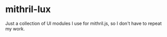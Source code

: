 # mithril-lux

Just a collection of UI modules I use for mithril.js, so I don't have to repeat my work.

